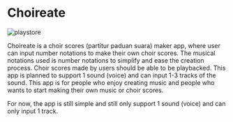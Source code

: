 # Choireate

![playstore](https://user-images.githubusercontent.com/51028951/117546100-f5a57400-b052-11eb-8c0e-804d34572cc0.png)

Choireate is a choir scores (partitur paduan suara) maker app, where user can input number notations to make their own choir scores. The musical notations used is number notations to simplify and ease the creation process. Choir scores made by users should be able to be playbacked. This app is planned to support 1 sound (voice) and can input 1-3 tracks of the sound. This app is for people who enjoy creating music and people who wants to start making their own music or choir scores.

For now, the app is still simple and still only support 1 sound (voice) and can only input 1 track.
